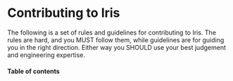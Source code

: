 # Contributing to Iris  <!-- omit in toc -->

The following is a set of rules and guidelines for contributing to Iris. The rules are hard, and you
MUST follow them, while guidelines are for guiding you in the right direction. Either way you SHOULD
use your best judgement and engineering expertise.

#### Table of contents

